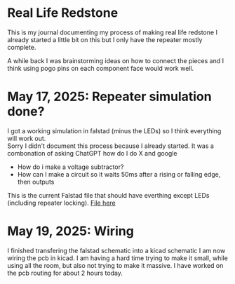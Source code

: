 # Real Life Redstone
This is my journal documenting my process of making real life redstone
I already started a little bit on this but I only have the repeater mostly complete.

A while back I was brainstorming ideas on how to connect the pieces and I think using pogo pins on each component face would work well.

# May 17, 2025: Repeater simulation done?
I got a working simulation in falstad (minus the LEDs) so I think everything will work out. <br>
Sorry I didn't document this process because I already started. It was a combonation of asking ChatGPT how do I do X and google
- How do i make a voltage subtractor?
- How can I make a circuit so it waits 50ms after a rising or falling edge, then outputs

This is the current Falstad file that should have everthing except LEDs (including repeater locking). [File here](https://github.com/BoomBoomMushroom/MinecraftRedstoneInRealLife/blob/main/falstad_files/repeater_working.txt)

# May 19, 2025: Wiring
I finished transfering the falstad schematic into a kicad schematic
I am now wiring the pcb in kicad. I am having a hard time trying to make it small, while using all the room, but also not trying to make it massive.
I have worked on the pcb routing for about 2 hours today.
